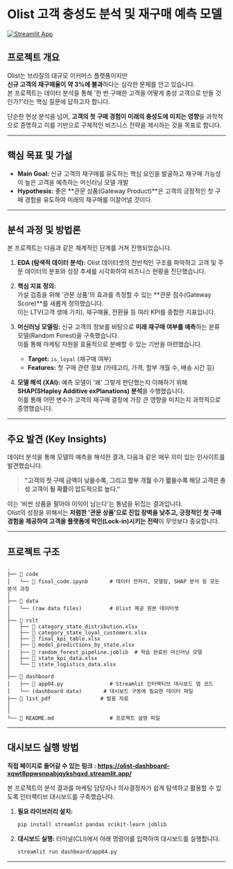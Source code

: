 # Olist 고객 충성도 분석 및 재구매 예측 모델

[![Streamlit App](https://img.shields.io/badge/Live_Dashboard-FF4B4B?style=for-the-badge&logo=streamlit&logoColor=white)](https://olist-dashboard-xqwt8ppwsnpabjqykshqxd.streamlit.app/)

## 프로젝트 개요

Olist는 브라질의 대규모 이커머스 플랫폼이지만<br>
**신규 고객의 재구매율이 약 3%에 불과**하다는 심각한 문제를 안고 있습니다. <br>
본 프로젝트는 데이터 분석을 통해 '한 번 구매한 고객을 어떻게 충성 고객으로 만들 것인가?'라는 핵심 질문에 답하고자 합니다.

단순한 현상 분석을 넘어, **고객의 첫 구매 경험이 미래의 충성도에 미치는 영향**을 과학적으로 증명하고 이를 기반으로 구체적인 비즈니스 전략을 제시하는 것을 목표로 합니다.

---

## 핵심 목표 및 가설

* **Main Goal:** 신규 고객의 재구매를 유도하는 핵심 요인을 발굴하고 재구매 가능성이 높은 고객을 예측하는 머신러닝 모델 개발<br>
* **Hypothesis:** 좋은 **관문 상품(Gateway Product)**은 고객의 긍정적인 첫 구매 경험을 유도하여 미래의 재구매를 이끌어낼 것이다.

---

## 분석 과정 및 방법론

본 프로젝트는 다음과 같은 체계적인 단계를 거쳐 진행되었습니다.

1.  **EDA (탐색적 데이터 분석):** Olist 데이터셋의 전반적인 구조를 파악하고 고객 및 주문 데이터의 분포와 성장 추세를 시각화하여 비즈니스 현황을 진단했습니다.

2.  **핵심 지표 정의:**<br>
      가설 검증을 위해 '관문 상품'의 효과를 측정할 수 있는 **관문 점수(Gateway Score)**를 새롭게 정의했습니다. <br>
      이는 LTV(고객 생애 가치), 재구매율, 전환율 등 여러 KPI를 종합한 지표입니다.

4.  **머신러닝 모델링:**
      신규 고객의 정보를 바탕으로 **미래 재구매 여부를 예측**하는 분류 모델(Random Forest)을 구축했습니다.<br>
      이를 통해 마케팅 자원을 효율적으로 분배할 수 있는 기반을 마련했습니다.<br>
    * **Target:** `is_loyal` (재구매 여부)
    * **Features:** 첫 구매 관련 정보 (카테고리, 가격, 할부 개월 수, 배송 시간 등)

6.  **모델 해석 (XAI):**
      예측 모델이 '왜' 그렇게 판단했는지 이해하기 위해 **SHAP(SHapley Additive exPlanations) 분석**을 수행했습니다.<br>
      이를 통해 어떤 변수가 고객의 재구매 결정에 가장 큰 영향을 미치는지 과학적으로 증명했습니다.

---

## 주요 발견 (Key Insights)

데이터 분석을 통해 모델의 예측을 해석한 결과, 다음과 같은 매우 의미 있는 인사이트를 발견했습니다.

> **"고객의 첫 구매 금액이 낮을수록, 그리고 할부 개월 수가 짧을수록 해당 고객은 충성 고객이 될 확률이 압도적으로 높다."**

이는 '비싼 상품을 팔아야 이익이 남는다'는 통념을 뒤집는 결과입니다. <br>
Olist의 성장을 위해서는 **저렴한 '관문 상품'으로 진입 장벽을 낮추고, 긍정적인 첫 구매 경험을 제공하여 고객을 플랫폼에 락인(Lock-in)시키는 전략**이 무엇보다 중요합니다.

---

## 프로젝트 구조

```
.
├── 📂 code
│   └── 📜 final_code.ipynb       # 데이터 전처리, 모델링, SHAP 분석 등 모든 분석 과정
│
├── 📂 data
│   └── (raw data files)         # Olist 제공 원본 데이터셋
│
├── 📂 rslt
│   ├── 📄 category_state_distribution.xlsx
│   ├── 📄 category_state_loyal_customers.xlsx
│   ├── 📄 final_kpi_table.xlsx
│   ├── 📄 model_predictions_by_state.xlsx
│   ├── 📄 random_forest_pipeline.joblib  # 학습 완료된 머신러닝 모델
│   ├── 📄 state_kpi_data.xlsx
│   └── 📄 state_logistics_data.xlsx
│
├── 📂 dashboard
│   ├── 📜 app04.py               # Streamlit 인터랙티브 대시보드 앱 코드
│   └── (dashboard data)       # 대시보드 구동에 필요한 데이터 파일
├── 📄 list_pdf                # 발표 자료
│
│
└── 📜 README.md                  # 프로젝트 설명 파일
```

---

## 대시보드 실행 방법

**직접 페이지로 들어갈 수 있는 링크 : https://olist-dashboard-xqwt8ppwsnpabjqykshqxd.streamlit.app/**

본 프로젝트의 분석 결과를 마케팅 담당자나 의사결정자가 쉽게 탐색하고 활용할 수 있도록 인터랙티브 대시보드를 구축했습니다.

1.  **필요 라이브러리 설치:**
    ```bash
    pip install streamlit pandas scikit-learn joblib
    ```

2.  **대시보드 실행:**
    터미널(CLI)에서 아래 명령어를 입력하여 대시보드를 실행합니다.
    ```bash
    streamlit run dashboard/app04.py
    ```

---
